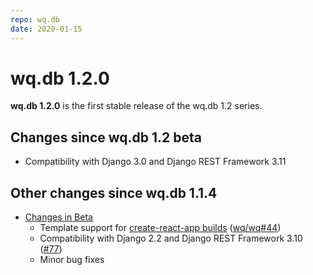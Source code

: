 ```yaml
---
repo: wq.db
date: 2020-01-15
---
```


# wq.db 1.2.0

**wq.db 1.2.0** is the first stable release of the wq.db 1.2 series.

## Changes since wq.db 1.2 beta

 * Compatibility with Django 3.0 and Django REST Framework 3.11

## Other changes since wq.db 1.1.4
  * [Changes in Beta](./wq.db-1.2.0b1.md)
     * Template support for [create-react-app builds](../@wq/app.md) ([wq/wq#44](https://github.com/wq/wq/issues/44))
     * Compatibility with Django 2.2 and Django REST Framework 3.10 ([#77](https://github.com/wq/wq.db/issues/77))
     * Minor bug fixes

